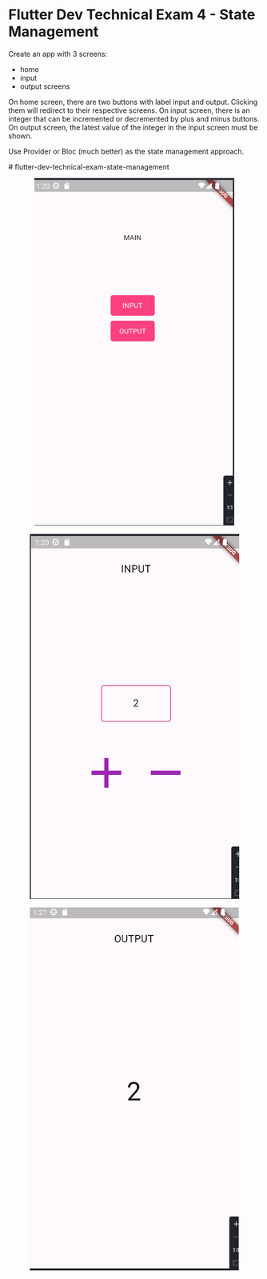 # Flutter Dev Technical Exam 4 - State Management

Create an app with 3 screens: 
- home 
- input
- output screens

On home screen, there are two buttons with label input and output. 
Clicking them will redirect to their respective screens. 
On input screen, there is an integer that can be incremented or decremented by plus and minus buttons. 
On output screen, the latest value of the integer in the input screen must be shown.

Use Provider or Bloc (much better) as the state management approach.


#   f l u t t e r - d e v - t e c h n i c a l - e x a m - s t a t e - m a n a g e m e n t 

<p align="center"><a href="#" target="_blank"><img src="main.png" width=400 alt="main" class='logo' style='mix-blend-mode:multiply'></a></p>
<p align="center"><a href="#" target="_blank"><img src="input.png" alt="input" class='logo' style='mix-blend-mode:multiply'></a></p>
<p align="center"><a href="#" target="_blank"><img src="output.png" alt="output" class='logo' style='mix-blend-mode:multiply'></a></p>
 
 
